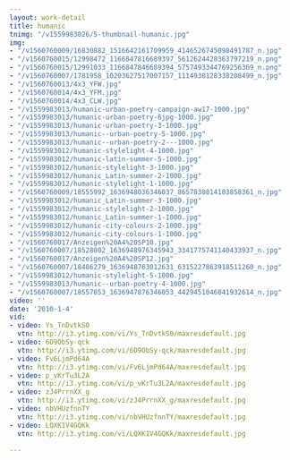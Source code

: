 ```yaml
---
layout: work-detail
title: humanic
tnimg: "/v1559983026/5-thumbnail-humanic.jpg"
img:
- "/v1560760009/16830882_1516642161709959_4146526745098491787_n.jpg"
- "/v1560760015/12998472_1166847816689397_5612624428363797219_n.png"
- "/v1560760015/12991033_1166847846689394_5757493344769256369_n.png"
- "/v1560760007/1781958_10203627517007157_1114938128338208499_n.jpg"
- "/v1560760013/4x3_YFW.jpg"
- "/v1560760014/4x3_YFM.jpg"
- "/v1560760014/4x3_CLW.jpg"
- "/v1559983013/humanic-urban-poetry-campaign-aw17-1000.jpg"
- "/v1559983013/humanic-urban-poetry-6jpg-1000.jpg"
- "/v1559983013/humanic-urban-poetry-3-1000.jpg"
- "/v1559983013/humanic--urban-poetry-5-1000.jpg"
- "/v1559983013/humanic--urban-poetry-2---1000.jpg"
- "/v1559983012/humanic-stylelight-4-1000.jpg"
- "/v1559983012/humanic-latin-summer-5-1000.jpg"
- "/v1559983012/humanic-stylelight-3-1000.jpg"
- "/v1559983012/humanic_Latin-summer-2-1000.jpg"
- "/v1559983012/humanic-stylelight-1-1000.jpg"
- "/v1560760009/18555992_1636948036346037_8657830814103858361_n.jpg"
- "/v1559983012/humanic_Latin-summer-3-1000.jpg"
- "/v1559983012/humanic-stylelight-2-1000.jpg"
- "/v1559983012/humanic_Latin-summer-1-1000.jpg"
- "/v1559983012/humanic-city-colours-2-1000.jpg"
- "/v1559983012/humanic-city-colours-1-1000.jpg"
- "/v1560760017/Anzeigen%20A4%20SP10.jpg"
- "/v1560760007/18528002_1636948976345943_3341775741140433937_n.jpg"
- "/v1560760017/Anzeigen%20A4%20SP12.jpg"
- "/v1560760007/18486279_1636948763012631_6315227863918511260_n.jpg"
- "/v1559983012/humanic-stylelight-5-1000.jpg"
- "/v1559983013/humanic--urban-poetry-4-1000.jpg"
- "/v1560760007/18557053_1636947876346053_4429451046041932614_n.jpg"
video: ''
date: '2010-1-4'
vid:
- video: Ys_TnDvtkS0
  vtn: http://i3.ytimg.com/vi/Ys_TnDvtkS0/maxresdefault.jpg
- video: 6D9ObSy-qck
  vtn: http://i3.ytimg.com/vi/6D9ObSy-qck/maxresdefault.jpg
- video: Fv6LjmPd64A
  vtn: http://i3.ytimg.com/vi/Fv6LjmPd64A/maxresdefault.jpg
- video: p_vKrTu3L2A
  vtn: http://i3.ytimg.com/vi/p_vKrTu3L2A/maxresdefault.jpg
- video: zJ4PrrnXX_g
  vtn: http://i3.ytimg.com/vi/zJ4PrrnXX_g/maxresdefault.jpg
- video: nbVHUzfnnTY
  vtn: http://i3.ytimg.com/vi/nbVHUzfnnTY/maxresdefault.jpg
- video: LQXK1V4GQKk
  vtn: http://i3.ytimg.com/vi/LQXK1V4GQKk/maxresdefault.jpg

---
```

